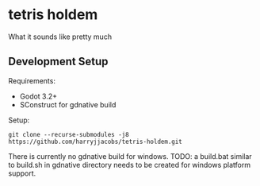 # tetris holdem

What it sounds like pretty much

## Development Setup

Requirements:
- Godot 3.2+
- SConstruct for gdnative build

Setup:

`git clone --recurse-submodules -j8 https://github.com/harryjjacobs/tetris-holdem.git`

There is currently no gdnative build for windows. TODO: a build.bat similar to build.sh in gdnative directory needs to be created
for windows platform support.